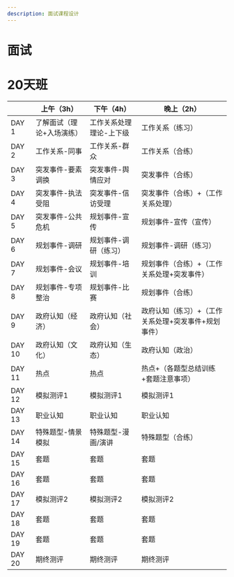```yaml
---
description: 面试课程设计
---
```


# 面试

# 20天班


|        | 上午（3h）                | 下午（4h）              | 晚上（2h）                                          |
| ------ | ------------------------- | ----------------------- | --------------------------------------------------- |
| DAY 1  | 了解面试（理论+入场演练） | 工作关系处理理论-上下级 | 工作关系（练习）                                    |
| DAY 2  | 工作关系-同事             | 工作关系-群众           | 工作关系（合练）                                    |
| DAY 3  | 突发事件-要素调换         | 突发事件-舆情应对       | 突发事件（合练）                                    |
| DAY 4  | 突发事件-执法受阻         | 突发事件-信访受理       | 突发事件（合练）+（工作关系处理）                   |
| DAY 5  | 突发事件-公共危机         | 规划事件-宣传           | 规划事件-宣传（宣传）                               |
| DAY 6  | 规划事件-调研             | 规划事件-调研（练习）   | 规划事件-调研（练习）                               |
| DAY 7  | 规划事件-会议             | 规划事件-培训           | 规划事件（合练）+（工作关系处理+突发事件）          |
| DAY 8  | 规划事件-专项整治         | 规划事件-比赛           | 规划事件（合练）                                    |
| DAY 9  | 政府认知（经济）          | 政府认知（社会）        | 政府认知（练习）+（工作关系处理+突发事件+规划事件） |
| DAY 10 | 政府认知（文化）          | 政府认知（生态）        | 政府认知（政治）                                    |
| DAY 11 | 热点                      | 热点                    | 热点+（各题型总结训练+套题注意事项）                |
| DAY 12 | 模拟测评1                 | 模拟测评1               | 模拟测评1                                           |
| DAY 13 | 职业认知                  | 职业认知                | 职业认知                                            |
| DAY 14 | 特殊题型-情景模拟         | 特殊题型-漫画/演讲      | 特殊题型（合练）                                    |
| DAY 15 | 套题                      | 套题                    | 套题                                                |
| DAY 16 | 套题                      | 套题                    | 套题                                                |
| DAY 17 | 模拟测评2                 | 模拟测评2               | 模拟测评2                                           |
| DAY 18 | 套题                      | 套题                    | 套题                                                |
| DAY 19 | 套题                      | 套题                    | 套题                                                |
| DAY 20 | 期终测评                  | 期终测评                | 期终测评                                            |

